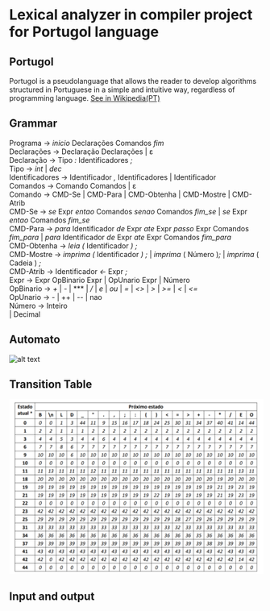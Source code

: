 # Lexical analyzer in compiler project for Portugol language

## Portugol 
Portugol is a pseudolanguage that allows 
the reader to develop algorithms structured in Portuguese in a simple and intuitive way, regardless of programming language.
[See in Wikipedia(PT)](https://pt.wikipedia.org/wiki/Portugol)
## Grammar
Programa → *inicio* Declarações Comandos *fim* <br>
Declarações → Declaração Declarações | ε<br>
Declaração → Tipo *:* Identificadores *;*<br>
Tipo → *int* | *dec*<br>
Identificadores → Identificador *,* Identificadores | Identificador<br>
Comandos → Comando Comandos | ε<br>
Comando → CMD-Se | CMD-Para | CMD-Obtenha | CMD-Mostre | CMD-Atrib<br>
CMD-Se → *se* Expr *entao* Comandos *senao* Comandos *fim_se* | *se* Expr *entao* Comandos *fim_se*<br>
CMD-Para → *para* Identificador *de* Expr *ate* Expr *passo* Expr Comandos *fim_para* | *para* Identificador *de* Expr *ate* Expr Comandos *fim_para*<br>
CMD-Obtenha → *leia* *(* Identificador *)* *;*<br>
CMD-Mostre → *imprima* *(* Identificador *)* *;* | *imprima* ( Número )*;* | *imprima* ( Cadeia ) *;*<br>
CMD-Atrib → Identificador *<-* Expr *;*<br>
Expr → Expr OpBinario Expr | OpUnario Expr | Número<br>
OpBinario → *+* | *-* | *** | */* | *e* | *ou* | *=* | *<>* | *>* | *>=* | *<* | *<=*<br>
OpUnario → - | ++ | -- | nao<br>
Número → Inteiro<br>
| Decimal<br>
## Automato
![alt text](https://github.com/pharkrum/Compiler-Project-to-Portugol/blob/master/Automato/automato.jpg "Automato")
## Transition Table
![alt text](https://github.com/pharkrum/Compiler-Project-to-Portugol/blob/master/Automato/transitionTable.png "Transitions")

## Input and output

